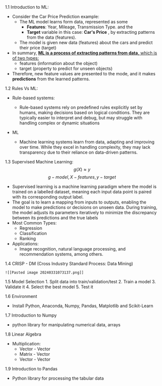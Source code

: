 1.1 Introduction to ML:
 * Consider the Car Price Prediction example:
	 * The ML model learns form data, represented as some 
		 * **Features**: Year, Mileage, Transmission Type. and the 
		 * **Target** variable in this case: **Car's Price** , by extracting patterns from the data (features).
	* The model is given new data (features) about the cars and predict their price (target)
* In summary, <u> <b> ML is a process of extracting patterns from data,</b> which is of two types: </u>
	* features (information about the object)
	* target (property to predict for unseen objects)
* Therefore, new feature values are presented to the mode, and it makes **predictions** from the learned patterns.

1.2 Rules Vs ML:

* Rule-based systems:
	* Rule-based systems rely on predefined rules explicitly set by humans, making decisions based on logical conditions. They are typically easier to interpret and debug, but may struggle with handling complex or dynamic situations

* ML
	* Machine learning systems learn from data, adapting and improving over time. While they excel in handling complexity, they may lack transparency due to their reliance on data-driven patterns.


1.3 Supervised Machine Learning:
$$ g(X) ≈ y $$ $$ g - model, X - features, y - target$$

* Supervised learning is a machine learning paradigm where the model is trained on a labelled dataset, meaning each input data point is paired with its corresponding output label. 
* The goal is to learn a mapping from inputs to outputs, enabling the model to make predictions or decisions on unseen data. During training, the model adjusts its parameters iteratively to minimize the discrepancy between its predictions and the true labels
* Most Common Types:
	* Regression
	* Classification
	* Ranking
* Applications:
	* Image recognition, natural language processing, and recommendation systems, among others.

1.4 CRISP - DM (Cross Industry Standard Process: Data Mining)

	![[Pasted image 20240331073137.png]]

1.5 Model Selection
	1. Split data into train/validation/test
	2. Train a model
	3. Validate it
	4. Select the best model
	5. Test it

1.6 Environment
* Install Python, Anaconda, Numpy, Pandas, Matplotlib and Scikit-Learn

1.7 Introduction to Numpy
* python library for manipulating numerical data, arrays

1.8 Linear Algebra
* Multiplication:
	* Vector - Vector
	* Matrix - Vector
	* Vector - Vector

1.9 Introduction to Pandas
* Python library for processing the tabular data

